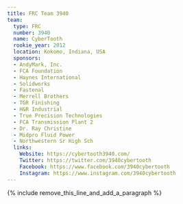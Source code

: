 ```yaml
---
title: FRC Team 3940
team:
  type: FRC
  number: 3940
  name: CyberTooth
  rookie_year: 2012
  location: Kokomo, Indiana, USA
  sponsors:
  - AndyMark, Inc.
  - FCA Foundation
  - Haynes International
  - Solidworks
  - Fastenal
  - Merrell Brothers
  - TGR Finishing
  - H&R Industrial
  - True Precision Technologies
  - FCA Transmission Plant 2
  - Dr. Ray Christine
  - Midpro Fluid Power
  - Northwestern Sr High Sch
  links:
    Website: https://cybertooth3940.com/
    Twitter: https://twitter.com/3940cybertooth
    Facebook: https://www.facebook.com/3940cybertooth
    Instagram: https://www.instagram.com/3940cybertooth
---
```


{% include remove_this_line_and_add_a_paragraph %}
